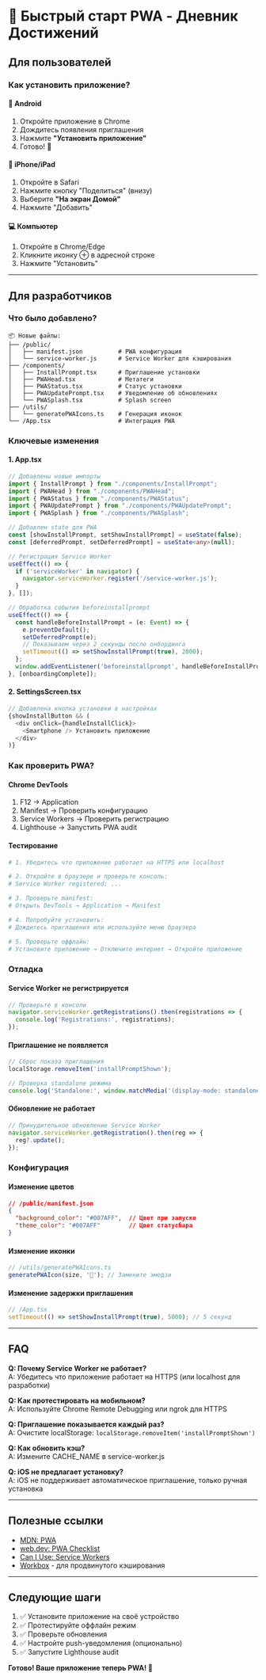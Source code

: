 # 🚀 Быстрый старт PWA - Дневник Достижений

## Для пользователей

### Как установить приложение?

#### 📱 Android
1. Откройте приложение в Chrome
2. Дождитесь появления приглашения
3. Нажмите **"Установить приложение"**
4. Готово! 🎉

#### 🍎 iPhone/iPad
1. Откройте в Safari
2. Нажмите кнопку "Поделиться" (внизу)
3. Выберите **"На экран Домой"**
4. Нажмите "Добавить"

#### 💻 Компьютер
1. Откройте в Chrome/Edge
2. Кликните иконку ⊕ в адресной строке
3. Нажмите "Установить"

---

## Для разработчиков

### Что было добавлено?

```
📦 Новые файлы:
├── /public/
│   ├── manifest.json          # PWA конфигурация
│   └── service-worker.js      # Service Worker для кэширования
├── /components/
│   ├── InstallPrompt.tsx      # Приглашение установки
│   ├── PWAHead.tsx            # Метатеги
│   ├── PWAStatus.tsx          # Статус установки
│   ├── PWAUpdatePrompt.tsx    # Уведомление об обновлениях
│   └── PWASplash.tsx          # Splash screen
├── /utils/
│   └── generatePWAIcons.ts    # Генерация иконок
└── /App.tsx                   # Интеграция PWA
```

### Ключевые изменения

#### 1. App.tsx
```typescript
// Добавлены новые импорты
import { InstallPrompt } from "./components/InstallPrompt";
import { PWAHead } from "./components/PWAHead";
import { PWAStatus } from "./components/PWAStatus";
import { PWAUpdatePrompt } from "./components/PWAUpdatePrompt";
import { PWASplash } from "./components/PWASplash";

// Добавлен state для PWA
const [showInstallPrompt, setShowInstallPrompt] = useState(false);
const [deferredPrompt, setDeferredPrompt] = useState<any>(null);

// Регистрация Service Worker
useEffect(() => {
  if ('serviceWorker' in navigator) {
    navigator.serviceWorker.register('/service-worker.js');
  }
}, []);

// Обработка события beforeinstallprompt
useEffect(() => {
  const handleBeforeInstallPrompt = (e: Event) => {
    e.preventDefault();
    setDeferredPrompt(e);
    // Показываем через 2 секунды после онбординга
    setTimeout(() => setShowInstallPrompt(true), 2000);
  };
  window.addEventListener('beforeinstallprompt', handleBeforeInstallPrompt);
}, [onboardingComplete]);
```

#### 2. SettingsScreen.tsx
```typescript
// Добавлена кнопка установки в настройках
{showInstallButton && (
  <div onClick={handleInstallClick}>
    <Smartphone /> Установить приложение
  </div>
)}
```

### Как проверить PWA?

#### Chrome DevTools
1. F12 → Application
2. Manifest → Проверить конфигурацию
3. Service Workers → Проверить регистрацию
4. Lighthouse → Запустить PWA audit

#### Тестирование
```bash
# 1. Убедитесь что приложение работает на HTTPS или localhost

# 2. Откройте в браузере и проверьте консоль:
# Service Worker registered: ...

# 3. Проверьте manifest:
# Открыть DevTools → Application → Manifest

# 4. Попробуйте установить:
# Дождитесь приглашения или используйте меню браузера

# 5. Проверьте оффлайн:
# Установите приложение → Отключите интернет → Откройте приложение
```

### Отладка

#### Service Worker не регистрируется
```typescript
// Проверьте в консоли
navigator.serviceWorker.getRegistrations().then(registrations => {
  console.log('Registrations:', registrations);
});
```

#### Приглашение не появляется
```typescript
// Сброс показа приглашения
localStorage.removeItem('installPromptShown');

// Проверка standalone режима
console.log('Standalone:', window.matchMedia('(display-mode: standalone)').matches);
```

#### Обновление не работает
```typescript
// Принудительное обновление Service Worker
navigator.serviceWorker.getRegistration().then(reg => {
  reg?.update();
});
```

### Конфигурация

#### Изменение цветов
```json
// /public/manifest.json
{
  "background_color": "#007AFF",  // Цвет при запуске
  "theme_color": "#007AFF"        // Цвет статусбара
}
```

#### Изменение иконки
```typescript
// /utils/generatePWAIcons.ts
generatePWAIcon(size, '🎯'); // Замените эмодзи
```

#### Изменение задержки приглашения
```typescript
// /App.tsx
setTimeout(() => setShowInstallPrompt(true), 5000); // 5 секунд
```

---

## FAQ

**Q: Почему Service Worker не работает?**  
A: Убедитесь что приложение работает на HTTPS (или localhost для разработки)

**Q: Как протестировать на мобильном?**  
A: Используйте Chrome Remote Debugging или ngrok для HTTPS

**Q: Приглашение показывается каждый раз?**  
A: Очистите localStorage: `localStorage.removeItem('installPromptShown')`

**Q: Как обновить кэш?**  
A: Измените CACHE_NAME в service-worker.js

**Q: iOS не предлагает установку?**  
A: iOS не поддерживает автоматическое приглашение, только ручная установка

---

## Полезные ссылки

- [MDN: PWA](https://developer.mozilla.org/en-US/docs/Web/Progressive_web_apps)
- [web.dev: PWA Checklist](https://web.dev/pwa-checklist/)
- [Can I Use: Service Workers](https://caniuse.com/serviceworkers)
- [Workbox](https://developers.google.com/web/tools/workbox) - для продвинутого кэширования

---

## Следующие шаги

1. ✅ Установите приложение на своё устройство
2. ✅ Протестируйте оффлайн режим
3. ✅ Проверьте обновления
4. ✅ Настройте push-уведомления (опционально)
5. ✅ Запустите Lighthouse audit

**Готово! Ваше приложение теперь PWA! 🎉**
